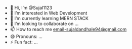 - 👋 Hi, I’m @Sujal1123
- 👀 I’m interested in Web Development
- 🌱 I’m currently learning MERN STACK
- 💞️ I’m looking to collaborate on ...
- 📫 How to reach me email-sujaldandhale94@gmail.com
- 😄 Pronouns: ...
- ⚡ Fun fact: ...

<!---
Sujal1123/Sujal1123 is a ✨ special ✨ repository because its `README.md` (this file) appears on your GitHub profile.
You can click the Preview link to take a look at your changes.
--->
